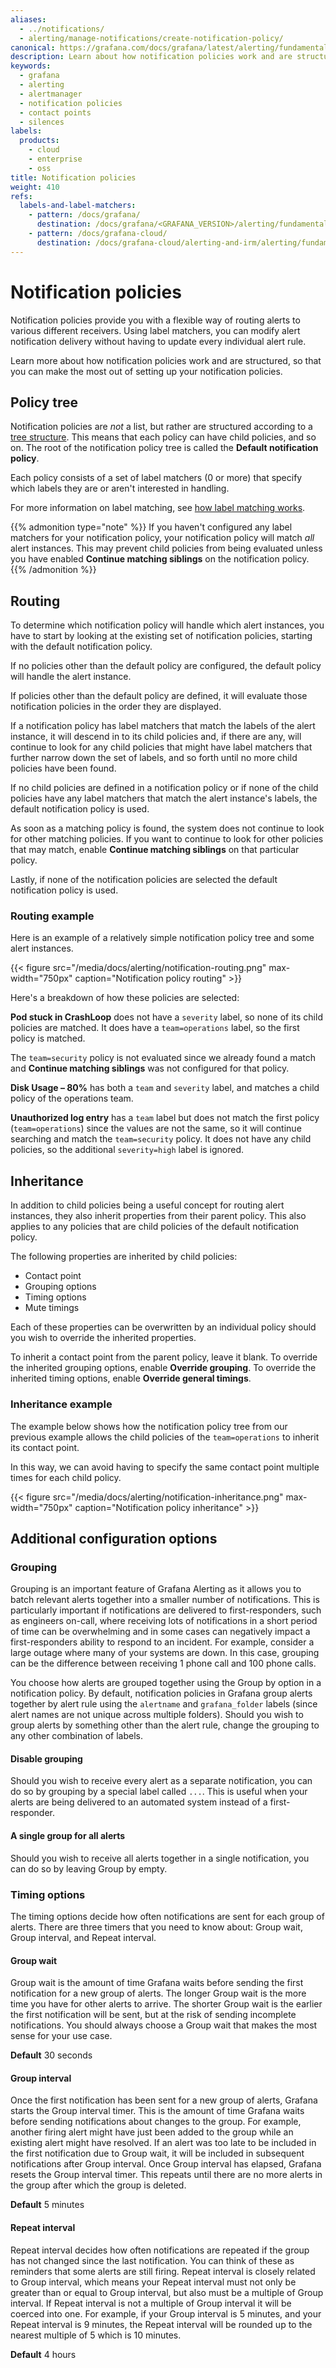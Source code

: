 ```yaml
---
aliases:
  - ../notifications/
  - alerting/manage-notifications/create-notification-policy/
canonical: https://grafana.com/docs/grafana/latest/alerting/fundamentals/notification-policies/notifications/
description: Learn about how notification policies work and are structured
keywords:
  - grafana
  - alerting
  - alertmanager
  - notification policies
  - contact points
  - silences
labels:
  products:
    - cloud
    - enterprise
    - oss
title: Notification policies
weight: 410
refs:
  labels-and-label-matchers:
    - pattern: /docs/grafana/
      destination: /docs/grafana/<GRAFANA_VERSION>/alerting/fundamentals/annotation-label/labels-and-label-matchers/
    - pattern: /docs/grafana-cloud/
      destination: /docs/grafana-cloud/alerting-and-irm/alerting/fundamentals/annotation-label/labels-and-label-matchers/
---
```


# Notification policies

Notification policies provide you with a flexible way of routing alerts to various different receivers. Using label matchers, you can modify alert notification delivery without having to update every individual alert rule.

Learn more about how notification policies work and are structured, so that you can make the most out of setting up your notification policies.

## Policy tree

Notification policies are _not_ a list, but rather are structured according to a [tree structure](https://en.wikipedia.org/wiki/Tree_structure). This means that each policy can have child policies, and so on. The root of the notification policy tree is called the **Default notification policy**.

Each policy consists of a set of label matchers (0 or more) that specify which labels they are or aren't interested in handling.

For more information on label matching, see [how label matching works](ref:labels-and-label-matchers).

{{% admonition type="note" %}}
If you haven't configured any label matchers for your notification policy, your notification policy will match _all_ alert instances. This may prevent child policies from being evaluated unless you have enabled **Continue matching siblings** on the notification policy.
{{% /admonition %}}

## Routing

To determine which notification policy will handle which alert instances, you have to start by looking at the existing set of notification policies, starting with the default notification policy.

If no policies other than the default policy are configured, the default policy will handle the alert instance.

If policies other than the default policy are defined, it will evaluate those notification policies in the order they are displayed.

If a notification policy has label matchers that match the labels of the alert instance, it will descend in to its child policies and, if there are any, will continue to look for any child policies that might have label matchers that further narrow down the set of labels, and so forth until no more child policies have been found.

If no child policies are defined in a notification policy or if none of the child policies have any label matchers that match the alert instance's labels, the default notification policy is used.

As soon as a matching policy is found, the system does not continue to look for other matching policies. If you want to continue to look for other policies that may match, enable **Continue matching siblings** on that particular policy.

Lastly, if none of the notification policies are selected the default notification policy is used.

### Routing example

Here is an example of a relatively simple notification policy tree and some alert instances.

{{< figure src="/media/docs/alerting/notification-routing.png" max-width="750px" caption="Notification policy routing" >}}

Here's a breakdown of how these policies are selected:

**Pod stuck in CrashLoop** does not have a `severity` label, so none of its child policies are matched. It does have a `team=operations` label, so the first policy is matched.

The `team=security` policy is not evaluated since we already found a match and **Continue matching siblings** was not configured for that policy.

**Disk Usage – 80%** has both a `team` and `severity` label, and matches a child policy of the operations team.

**Unauthorized log entry** has a `team` label but does not match the first policy (`team=operations`) since the values are not the same, so it will continue searching and match the `team=security` policy. It does not have any child policies, so the additional `severity=high` label is ignored.

## Inheritance

In addition to child policies being a useful concept for routing alert instances, they also inherit properties from their parent policy. This also applies to any policies that are child policies of the default notification policy.

The following properties are inherited by child policies:

- Contact point
- Grouping options
- Timing options
- Mute timings

Each of these properties can be overwritten by an individual policy should you wish to override the inherited properties.

To inherit a contact point from the parent policy, leave it blank. To override the inherited grouping options, enable **Override grouping**. To override the inherited timing options, enable **Override general timings**.

### Inheritance example

The example below shows how the notification policy tree from our previous example allows the child policies of the `team=operations` to inherit its contact point.

In this way, we can avoid having to specify the same contact point multiple times for each child policy.

{{< figure src="/media/docs/alerting/notification-inheritance.png" max-width="750px" caption="Notification policy inheritance" >}}

## Additional configuration options

### Grouping

Grouping is an important feature of Grafana Alerting as it allows you to batch relevant alerts together into a smaller number of notifications. This is particularly important if notifications are delivered to first-responders, such as engineers on-call, where receiving lots of notifications in a short period of time can be overwhelming and in some cases can negatively impact a first-responders ability to respond to an incident. For example, consider a large outage where many of your systems are down. In this case, grouping can be the difference between receiving 1 phone call and 100 phone calls.

You choose how alerts are grouped together using the Group by option in a notification policy. By default, notification policies in Grafana group alerts together by alert rule using the `alertname` and `grafana_folder` labels (since alert names are not unique across multiple folders). Should you wish to group alerts by something other than the alert rule, change the grouping to any other combination of labels.

#### Disable grouping

Should you wish to receive every alert as a separate notification, you can do so by grouping by a special label called `...`. This is useful when your alerts are being delivered to an automated system instead of a first-responder.

#### A single group for all alerts

Should you wish to receive all alerts together in a single notification, you can do so by leaving Group by empty.

### Timing options

The timing options decide how often notifications are sent for each group of alerts. There are three timers that you need to know about: Group wait, Group interval, and Repeat interval.

#### Group wait

Group wait is the amount of time Grafana waits before sending the first notification for a new group of alerts. The longer Group wait is the more time you have for other alerts to arrive. The shorter Group wait is the earlier the first notification will be sent, but at the risk of sending incomplete notifications. You should always choose a Group wait that makes the most sense for your use case.

**Default** 30 seconds

#### Group interval

Once the first notification has been sent for a new group of alerts, Grafana starts the Group interval timer. This is the amount of time Grafana waits before sending notifications about changes to the group. For example, another firing alert might have just been added to the group while an existing alert might have resolved. If an alert was too late to be included in the first notification due to Group wait, it will be included in subsequent notifications after Group interval. Once Group interval has elapsed, Grafana resets the Group interval timer. This repeats until there are no more alerts in the group after which the group is deleted.

**Default** 5 minutes

#### Repeat interval

Repeat interval decides how often notifications are repeated if the group has not changed since the last notification. You can think of these as reminders that some alerts are still firing. Repeat interval is closely related to Group interval, which means your Repeat interval must not only be greater than or equal to Group interval, but also must be a multiple of Group interval. If Repeat interval is not a multiple of Group interval it will be coerced into one. For example, if your Group interval is 5 minutes, and your Repeat interval is 9 minutes, the Repeat interval will be rounded up to the nearest multiple of 5 which is 10 minutes.

**Default** 4 hours

